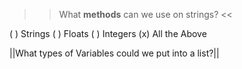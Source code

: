 >>What **methods** can we use on strings? <<

( ) Strings
( ) Floats
( ) Integers
(x) All the Above

||What types of Variables could we put into a list?||
